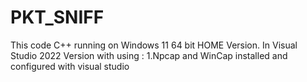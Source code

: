 # PKT_SNIFF
This code C++ running on Windows 11 64 bit HOME Version. In Visual Studio 2022 Version with using : 1.Npcap and WinCap installed and configured with visual studio
